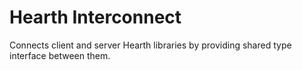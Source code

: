 # Hearth Interconnect
Connects client and server Hearth libraries by providing shared type interface between them.
